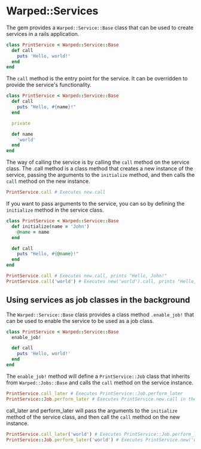 # Warped::Services

The gem provides a `Warped::Service::Base` class that can be used to create services in a rails application.

```ruby
class PrintService < Warped::Service::Base
  def call
    puts 'Hello, world!'
  end
end
```

The `call` method is the entry point for the service. It can be overridden to provide the service's functionality.

```ruby
class PrintService < Warped::Service::Base
  def call
    puts "Hello, #{name}!"
  end

  private

  def name
    'world'
  end
end
```

The way of calling the service is by calling the `call` method on the service class.
The .call method is a class method that creates a new instance of the service, passing the arguments to the `initialize` method, and then calls the `call` method on the new instance.

```ruby
PrintService.call # Executes new.call
```

If you want to pass arguments to the service, you can so by defining the `initialize` method in the service class.

```ruby
class PrintService < Warped::Service::Base
  def initialize(name = 'John')
    @name = name
  end

  def call
    puts "Hello, #{@name}!"
  end
end
```

```ruby
PrintService.call # Executes new.call, prints "Hello, John!"
PrintService.call('world') # Executes new('world').call, prints "Hello, world!"
```

## Using services as job classes in the background

The `Warped::Service::Base` class provides a class method `.enable_job!` that can be used to enable the service to be used as a job class.

```ruby
class PrintService < Warped::Service::Base
  enable_job!

  def call
    puts 'Hello, world!'
  end
end
```

The `enable_job!` method will define a `PrintService::Job` class that inherits from `Warped::Jobs::Base` and calls the `call` method on the service instance.

```ruby
PrintService.call_later # Executes PrintService::Job.perform_later
PrintService::Job.perform_later # Executes PrintService.new.call in the background
```

call_later and perform_later will pass the arguments to the `initialize` method of the service class, and then call the `call` method on the new instance.

```ruby
PrintService.call_later('world') # Executes PrintService::Job.perform_later('world')
PrintService::Job.perform_later('world') # Executes PrintService.new('world').call in the background
```
